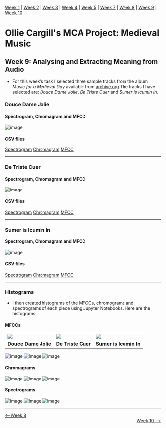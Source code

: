[Week 1](https://olliecargill.github.io/MCA-2022) | [Week 2](https://olliecargill.github.io/MCA-2022/labtasks/week2/week2.html) | [Week 3](https://olliecargill.github.io/MCA-2022/labtasks/week3/week3.html) | [Week 4](https://olliecargill.github.io/MCA-2022/labtasks/week4/week4.html) | [Week 5](https://olliecargill.github.io/MCA-2022/labtasks/week5/week5.html) | [Week 7](https://olliecargill.github.io/MCA-2022/labtasks/week7/week7.html) | [Week 8](https://olliecargill.github.io/MCA-2022/labtasks/week8/week8.html) | [Week 9](https://olliecargill.github.io/MCA-2022/labtasks/week9/week9.html) | [Week 10](https://olliecargill.github.io/MCA-2022/labtasks/week10/week10.html)

# Ollie Cargill's MCA Project: Medieval Music

## Week 9: Analysing and Extracting Meaning from Audio

* For this week's task I selected three sample tracks from the album <i>Music for a Medieval Day</i> available from [archive.org](https://archive.org/details/lp_music-for-a-medieval-day_alfonso-x-el-sabio-anonymous-guillaume-de/disc1/01.10.+Sumer+Is+Icumin+In.mp3) The tracks I have selected are: <i>Douce Dame Jolie</i>, <i>De Triste Cuer</i> and <i>Sumer is Icumin In</i>.

### Douce Dame Jolie

#### Spectrogram, Chromagram and MFCC

![image](week9douce.png)

#### CSV files

[Spectrogram](doucespectrogram.csv)
[Chromagram](doucechromagram.csv)
[MFCC](doucemfcc.csv)

<hr>

### De Triste Cuer

#### Spectrogram, Chromagram and MFCC

![image](week9detriste.png)

#### CSV files

[Spectrogram](detristespectrogram.csv)
[Chromagram](detristechromagram.csv)
[MFCC](detristemfcc.csv)

<hr>

### Sumer is Icumin In

#### Spectrogram, Chromagram and MFCC

![image](week9sumer.png)

#### CSV files

[Spectrogram](sumerspectrogram.csv)
[Chromagram](sumerchromagram.csv)
[MFCC](sumermfcc.csv)

<hr>

### Histograms 

* I then created histograms of the MFCCs, chromograms and spectrograms of each piece using Jupyter Notebooks. Here are the histograms:

#### MFCCs

<table class="screenshots">
              <tr>
                <td class="text-table"> <img src="doucemfcchistograms.png"> </td>
                <td class="text-table"> <img src="detristemfcchistograms.png"> </td>
                <td class="text-table"> <img src="sumermfcchistograms.png"> </td>
  </tr>
  <tr>
    <td class="text-table"> <strong>Douce Dame Jolie</strong> </td>
    <td class="text-table"> <strong>De Triste Cuer</strong> </td>
    <td class="text-table"> <strong>Sumer is Icumin In</strong> </td>
  </tr>
  </table>
              

![image](doucemfcchistograms.png)
![image](detristemfcchistograms.png)
![image](sumermfcchistograms.png)

#### Chromagrams

![image](doucechromagramhistograms.png)
![image](detristechromagramhistograms.png)
![image](sumerchromagramhistograms.png)

#### Spectrograms

![image](doucespectrogramhistograms.png)
![image](detristespectrogramhistograms.png)
![image](sumerspectrogramhistograms.png)

<hr>

<div align="left"><a href="https://olliecargill.github.io/MCA-2022/labtasks/week8/week8.html"><--Week 8</a> <div align="right"><a href="https://olliecargill.github.io/MCA-2022/labtasks/week10/week10.html">Week 10 --></a> </div>
